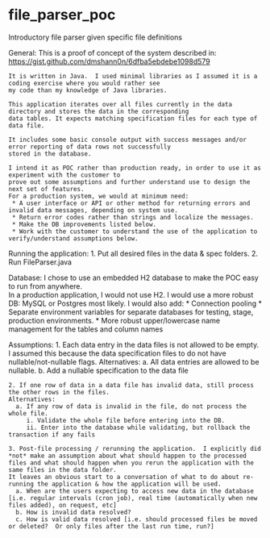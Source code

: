 # file_parser_poc
Introductory file parser given specific file definitions

General:
    This is a proof of concept of the system described in: https://gist.github.com/dmshann0n/6dfba5ebdebe1098d579

    It is written in Java.  I used minimal libraries as I assumed it is a coding exercise where you would rather see 
    my code than my knowledge of Java libraries.

    This application iterates over all files currently in the data directory and stores the data in the corresponding 
    data tables. It expects matching specification files for each type of data file.

    It includes some basic console output with success messages and/or error reporting of data rows not successfully
    stored in the database.

    I intend it as POC rather than production ready, in order to use it as experiment with the customer to 
    prove out some assumptions and further understand use to design the next set of features.
    For a production system, we would at minimum need:
     * A user interface or API or other method for returning errors and invalid data messages, depending on system use.
     * Return error codes rather than strings and localize the messages.
     * Make the DB improvements listed below.
     * Work with the customer to understand the use of the application to verify/understand assumptions below.


Running the application:
    1. Put all desired files in the data & spec folders.
    2. Run FileParser.java


Database:
I chose to use an embedded H2 database to make the POC easy to run from anywhere.  
In a production application, I would not use H2.
I would use a more robust DB: MySQL or Postgres most likely. I would also add:
    * Connection pooling
    * Separate environment variables for separate databases for testing, stage, production environments.
    * More robust upper/lowercase name management for the tables and column names


Assumptions:
    1. Each data entry in the data files is not allowed to be empty.  I assumed this because the data specification files to do not have nullable/not-nullable flags.
    Alternatives:
      a.  All data entries are allowed to be nullable.
      b.  Add a nullable specification to the data file

    2. If one row of data in a data file has invalid data, still process the other rows in the files.
    Alternatives:
      a. If any row of data is invalid in the file, do not process the whole file.
         i. Validate the whole file before entering into the DB.
         ii. Enter into the database while validating, but rollback the transaction if any fails

    3. Post-file processing / rerunning the application.  I explicitly did *not* make an assumption about what should happen to the processed files and what should happen when you rerun the application with the same files in the data folder.
    It leaves an obvious start to a conversation of what to do about re-running the application & how the application will be used.
      a. When are the users expecting to access new data in the database [i.e. regular intervals (cron job), real time (automatically when new files added), on request, etc]
      b. How is invalid data resolved?
      c. How is valid data resolved [i.e. should processed files be moved or deleted?  Or only files after the last run time, run?]

